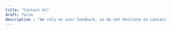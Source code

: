 ```yaml
---
title: "Contact Us"
draft: false
description : "We rely on user feedback, so do not hesitate to contact us. If you are interested in using Coscine at you institution give us a call or use the provided e-mail."
---
```


